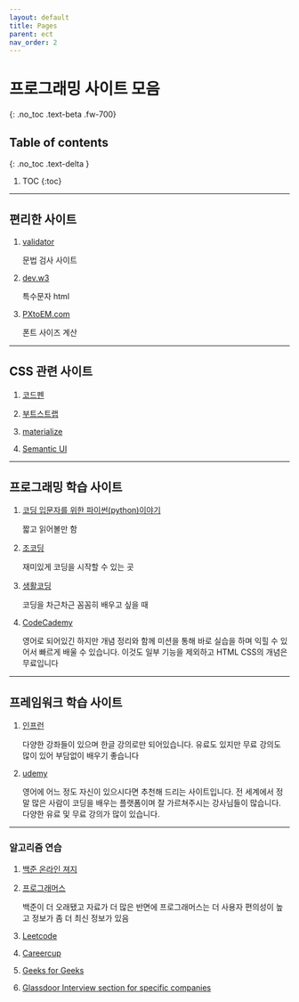 ```yaml
---
layout: default
title: Pages
parent: ect
nav_order: 2
---
```


# 프로그래밍 사이트 모음
{: .no_toc .text-beta .fw-700}

## Table of contents
{: .no_toc .text-delta }

1. TOC
{:toc}

---

## 편리한 사이트

1.  [validator](https://validator.w3.org/)
    
    문법 검사 사이트

2. [dev.w3](https://dev.w3.org/html5/html-author/charref)

    특수문자 html 

3. [PXtoEM.com](http://pxtoem.com/)

    폰트 사이즈 계산

---

## CSS 관련 사이트

1. [코드펜](https://codepen.io/)

2. [부트스트랩](https://getbootstrap.com/)

3. [materialize](https://materializecss.com/getting-started.html)

4. [Semantic UI](https://semantic-ui.com/)

---

## 프로그래밍 학습 사이트

1. [코딩 입문자를 위한 파이썬(python)이야기](https://m.post.naver.com/viewer/postView.nhn?volumeNo=10330389&memberNo=10728965&vType=VERTICAL)

    짧고 읽어볼만 함

2. [조코딩](https://www.youtube.com/channel/UCQNE2JmbasNYbjGAcuBiRRg)

    재미있게 코딩을 시작할 수 있는 곳 


3. [생활코딩](https://opentutorials.org/course/1)

    코딩을 차근차근 꼼꼼히 배우고 싶을 때

4. [CodeCademy](https://www.codecademy.com/)

   영어로 되어있긴 하지만 개념 정리와 함께 미션을 통해 바로 실습을 하며 익힐 수 있어서 빠르게 배울 수 있습니다. 이것도 일부 기능을 제외하고 HTML CSS의 개념은 무료입니다
 
---

## 프레임워크 학습 사이트

1. [인프런](https://www.inflearn.com/)

    다양한 강좌들이 있으며 한글 강의로만 되어있습니다. 유료도 있지만 무료 강의도 많이 있어 부담없이 배우기 좋습니다

2. [udemy](https://www.udemy.com/)
    
    영어에 어느 정도 자신이 있으시다면 추천해 드리는 사이트입니다. 전 세계에서 정말 많은 사람이 코딩을 배우는 플랫폼이며 잘 가르쳐주시는 강사님들이 많습니다. 다양한 유료 및 무료 강의가 많이 있습니다.

---

### 알고리즘 연습
    
1. [백준 온라인 져지](https://www.acmicpc.net)

2. [프로그래머스](https://programmers.co.kr)

    백준이 더 오래됐고 자료가 더 많은 반면에 프로그래머스는 더 사용자 편의성이 높고 정보가 좀 더 최신 정보가 있음
    
3. [Leetcode](http://leetcode.com)
    
4. [Careercup](https://www.careercup.com) 

5. [Geeks for Geeks](https://www.geeksforgeeks.org) 

6. [Glassdoor Interview section for specific companies](https://www.glassdoor.com)